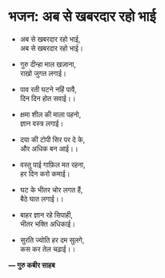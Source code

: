 # भजन: अब से खबरदार रहो भाई

- अब से खबरदार रहो भाई,\
  अब से खबरदार रहो भाई।

- गुरु दीन्हा माल खज़ाना,\
  राखो जुगत लगाई।

- पाव रती घटने नहिं पावै,\
  दिन दिन होत सवाई।।

- क्षमा शील की माला पहनो,\
  ज्ञान वस्त्र लगाई।

- दया की टोपी सिर पर दे के,\
  और अधिक बन आई।।

- वस्तु पाई गाफ़िल मत रहना,\
  हर दिन करो कमाई।

- घट के भीतर चोर लगत हैं,\
  बैठे घात लगाई।।

- बाहर ज्ञान रहे सिपाही,\
  भीतर भक्ति अधिकाई।

- सुरति ज्योति हर दम सुलगे,\
  कस कर तेल चढ़ाई।।

**— गुरु कबीर साहब**
